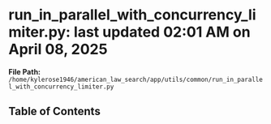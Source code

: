 # run_in_parallel_with_concurrency_limiter.py: last updated 02:01 AM on April 08, 2025

**File Path:** `/home/kylerose1946/american_law_search/app/utils/common/run_in_parallel_with_concurrency_limiter.py`

## Table of Contents
